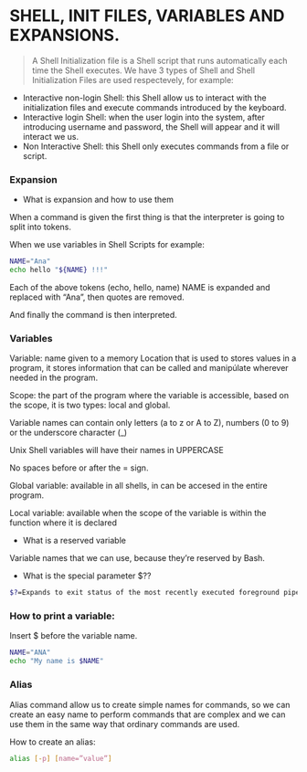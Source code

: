 # SHELL, INIT FILES, VARIABLES AND EXPANSIONS.
> A Shell Initialization file is a Shell script that runs automatically each time the Shell executes.
We have 3 types of Shell and Shell Initialization Files are used respectevely, for example:

- Interactive non-login Shell: this Shell allow us to interact with the initialization files and execute commands introduced by the keyboard.
- Interactive login Shell: when the user login into the system, after introducing username and password, the Shell will appear and it will interact we us.
- Non Interactive Shell: this Shell only executes commands from a file or script.

### Expansion
- What is expansion and how to use them

When a command is given the first thing is that the interpreter is going to split into tokens.

When we use variables in Shell Scripts for example:

```bash
NAME="Ana"
echo hello "${NAME} !!!"
```

Each of the above tokens (echo, hello, name) NAME is expanded and replaced with “Ana”, then quotes are removed.

And finally the command is then interpreted.

### Variables

Variable: name given to a memory Location that is used to stores values in a program, it stores information that can be called and manipúlate wherever needed in the program.

Scope: the part of the program where the variable is accessible, based on the scope, it is two types: local and global.

Variable names can contain only letters (a to z or A to Z), numbers (0 to 9) or the underscore character (_)

Unix Shell variables will have their names in UPPERCASE

No spaces before or after the = sign.

Global variable: available in all shells, in can be accesed in the entire program.

Local variable: available when the scope of the variable is within the function where it is declared

- What is a reserved variable

Variable names that we can use, because they’re reserved by Bash.

- What is the special parameter $??
```bash
$?=Expands to exit status of the most recently executed foreground pipeline.
```
### How to print a variable:

Insert $ before the variable name.
```bash
NAME="ANA"
echo "My name is $NAME"
```

### Alias

Alias command allow us to create simple names for commands, so we can create an easy name to perform commands that are complex and we can use them in the same way that ordinary commands are used.

How to create an alias:
```bash
alias [-p] [name=”value”]
```
